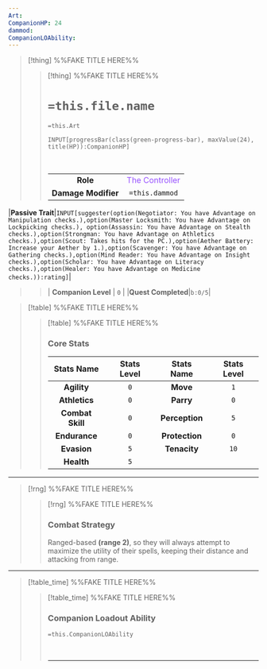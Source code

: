 ```yaml
---
Art:
CompanionHP: 24
dammod:
CompanionLOAbility:
---
```


>[!thing] %%FAKE TITLE HERE%%
>>[!thing] %%FAKE TITLE HERE%%
>> # `=this.file.name`
>> `=this.Art`
>>```meta-bind
>>INPUT[progressBar(class(green-progress-bar), maxValue(24), title(HP)):CompanionHP]
>>```
>>
>>&nbsp;
>>
>>||  |
>>| :-: | :-: |
>>|**Role**|<font color="#9752FF">The Controller</font>|
>>|**Damage Modifier**|`=this.dammod`|
|**Passive Trait**|`INPUT[suggester(option(Negotiator: You have Advantage on Manipulation checks.),option(Master Locksmith: You have Advantage on Lockpicking checks.), option(Assassin: You have Advantage on Stealth checks.),option(Strongman: You have Advantage on Athletics checks.),option(Scout: Takes hits for the PC.),option(Aether Battery: Increase your Aether by 1.),option(Scavenger: You have Advantage on Gathering checks.),option(Mind Reader: You have Advantage on Insight checks.),option(Scholar: You have Advantage on Literacy checks.),option(Healer: You have Advantage on Medicine checks.)):rating]`|
>>| **Companion Level** | `0`   |
>>|**Quest Completed**|`b:0/5`|

>[!table] %%FAKE TITLE HERE%%
>>[!table] %%FAKE TITLE HERE%%
>>### Core Stats
>>| **Stats Name** | **Stats Level** | **Stats Name** | **Stats Level** |
>>| :-----: | :-: |:------: | :-: |
>>|**Agility** |`0`| **Move**  | `1` |
>>| **Athletics** | `0` | **Parry** | `0`|
>>|**Combat Skill** | `0` | **Perception**  | `5` |
>>| **Endurance**  | `0` | **Protection**  | `0` |
>>| **Evasion**  | `5` |**Tenacity**  | `10` |
>>|**Health** |`5` |

---
>[!rng] %%FAKE TITLE HERE%%
>>[!rng] %%FAKE TITLE HERE%%
>>### Combat Strategy
>>Ranged-based **(range 2)**, so they will always attempt to maximize the utility of their spells, keeping their distance and attacking from range.
>>

---

>[!table_time] %%FAKE TITLE HERE%%
>>[!table_time] %%FAKE TITLE HERE%%
>>### Companion Loadout Ability
>> 
>>`=this.CompanionLOAbility`
>>
>>
>>&nbsp;
>> 
>>
>>---





